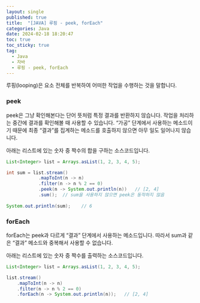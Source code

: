 ```yaml
---
layout: single
published: true
title:  "[JAVA] 루핑 - peek, forEach"
categories: Java
date: 2024-02-18 18:20:47
toc: true
toc_sticky: true
tag:   
  - Java
  - 자바
  - 루핑 - peek, forEach
---
```


루핑(looping)은 요소 전체를 반복하여 어떠한 작업을 수행하는 것을 말합니다.

### peek

peek은 그냥 확인해본다는 단어 뜻처럼 특정 결과를 반환하지 않습니다. 작업을 처리하는 중간에 결과를 확인해볼 때 사용할 수 있습니다. “가공” 단계에서 사용하는 메소드이기 때문에 최종 “결과”를 집계하는 메소드를 호출하지 않으면 아무 일도 일어나지 않습니다.

아래는 리스트에 있는 숫자 중 짝수의 합을 구하는 소스코드입니다. 

```java
List<Integer> list = Arrays.asList(1, 2, 3, 4, 5);

int sum = list.stream()
			.mapToInt(n -> n)
			.filter(n -> n % 2 == 0)
			.peek(n -> System.out.println(n))   // [2, 4]
			.sum();  // sum을 사용하지 않으면 peek은 동작하지 않음
			
System.out.println(sum);    // 6
```

### forEach

forEach는 peek과 다르게 “결과” 단계에서 사용하는 메소드입니다. 따라서 sum과 같은 “결과” 메소드와 중복해서 사용할 수 없습니다.

아래는 리스트에 있는 숫자 중 짝수를 출력하는 소스코드입니다.

```java
List<Integer> list = Arrays.asList(1, 2, 3, 4, 5);

list.stream()
	.mapToInt(n -> n)
	.filter(n -> n % 2 == 0)
	.forEach(n -> System.out.println(n));   // [2, 4]
```
